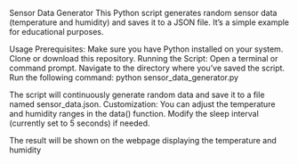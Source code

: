 Sensor Data Generator
This Python script generates random sensor data (temperature and humidity) and saves it to a JSON file. It’s a simple example for educational purposes.

Usage
Prerequisites:
Make sure you have Python installed on your system.
Clone or download this repository.
Running the Script:
Open a terminal or command prompt.
Navigate to the directory where you’ve saved the script.
Run the following command:
python sensor_data_generator.py

The script will continuously generate random data and save it to a file named sensor_data.json.
Customization:
You can adjust the temperature and humidity ranges in the data() function.
Modify the sleep interval (currently set to 5 seconds) if needed. 

The result will be shown on the webpage displaying the temperature and humidity
